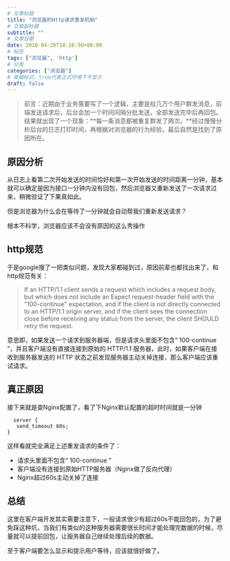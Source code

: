 ```yaml
---
# 文章标题
title: "浏览器的Http请求重发机制"
# 文章副标题
subtitle: ""
# 文章日期
date: 2018-04-26T10:26:50+08:00
# 标签
tags: ["浏览器", 'http']
# 分类
categories: ["浏览器"]
# 草稿标识，true代表正式环境下不显示
draft: false
---
```


> 前言：近期由于业务需要写了一个逻辑，主要是给几万个用户群发消息，前端发送请求后，后台会加一个时间间隔分批发送，全部发送完毕后再回包。结果就出现了一个现象：**每一条消息都被重复群发了两次。**经过慢慢分析后台的日志打印时间，再根据对浏览器的行为经验，最后自然是找到了原因所在。

## 原因分析
从日志上看第二次开始发送的时间恰好和第一次开始发送的时间距离一分钟，基本就可以确定是因为接口一分钟内没有回包，然后浏览器又重新发送了一次请求过来，稍微验证了下果真如此。

但是浏览器为什么会在等待了一分钟就会自动帮我们重新发送请求？

根本不科学，浏览器应该不会没有原因的这么秀操作

## http规范
于是google搜了一把类似问题，发现大家都碰到过，原因前辈也都找出来了，和http规范有关：

> If an HTTP/1.1 client sends a request which includes a request body, but which does not include an Expect request-header field with the "100-continue" expectation, and if the client is not directly connected to an HTTP/1.1 origin server, and if the client sees the connection close before receiving any status from the server, the client SHOULD retry the request.

意思即，如果发送一个请求到服务器端，但是请求头里面不包含“ 100-continue ”，并且客户端没有直接连接到原始的 HTTP/1.1 服务器，此时，如果客户端在接收到服务器发送的 HTTP 状态之前发现服务器主动关掉连接，那么客户端应该重试请求。

## 真正原因
接下来就是查Nginx配置了，看了下Nginx默认配置的超时时间就是一分钟
```nginx
  server {
   send_timeout 60s;
}
```
这样看就完全满足上述重发请求的条件了：

- 请求头里面不包含“ 100-continue ”
- 客户端没有连接到原始HTTP服务器（Nginx做了反向代理）
- Nginx超过60s主动关掉了连接

## 总结
这里在客户端开发其实需要注意下，一般请求很少有超过60s不能回包的，为了避免踩这种坑，当我们有类似的这种服务器需要很长时间才能处理完数据的时候，尽量就可以提前回包，让服务器自己继续处理后续的数据。

至于客户端要怎么显示和提示用户等待，应该就很好做了。



